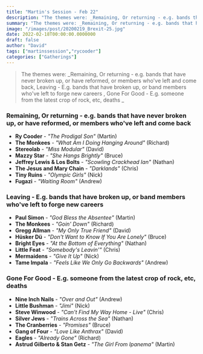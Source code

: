 ```yaml
---
title: "Martin's Session - Feb 22"
description: "The themes were: _Remaining, Or returning - e.g. bands that have never broken up, or have reformed, or members who've left and come back, Leaving - E.g. bands that have broken up, or band members who've left to forge new careers , Gone For Good - E.g. someone from the latest crop of rock, etc, deaths _"
summary: "The themes were: _Remaining, Or returning - e.g. bands that have never broken up, or have reformed, or members who've left and come back, Leaving - E.g. bands that have broken up, or band members who've left to forge new careers , Gone For Good - E.g. someone from the latest crop of rock, etc, deaths _"
image: "/images/post/20200219_Brexit-25.jpg"
date: 2022-02-18T00:00:00.0000000
draft: false
author: "David"
tags: ["martinssession","rycooder"]
categories: ["Gatherings"]
---
```

> The themes were: _Remaining, Or returning - e.g. bands that have never broken up, or have reformed, or members who've left and come back, Leaving - E.g. bands that have broken up, or band members who've left to forge new careers , Gone For Good - E.g. someone from the latest crop of rock, etc, deaths _
### Remaining, Or returning - e.g. bands that have never broken up, or have reformed, or members who've left and come back
- **Ry Cooder** - _"The Prodigal Son"_ (Martin)
- **The Monkees** - _"What Am I Doing Hanging Around"_ (Richard)
- **Stereolab** - _"Miss Modular"_ (David)
- **Mazzy Star** - _"She Hangs Brightly"_ (Bruce)
- **Jeffrey Lewis & Los Bolts** - _"Scowling Crackhead Ian"_ (Nathan)
- **The Jesus and Mary Chain** - _"Darklands"_ (Chris)
- **Tiny Ruins** - _"Olympic Girls"_ (Nick)
- **Fugazi** - _"Waiting Room"_ (Andrew)
### Leaving - E.g. bands that have broken up, or band members who've left to forge new careers 
- **Paul Simon** - _"God Bless the Absentee"_ (Martin)
- **The Monkees** - _"Goin' Down"_ (Richard)
- **Gregg Allman** - _"My Only True Friend"_ (David)
- **Hüsker Dü** - _"Don't Want to Know If You Are Lonely"_ (Bruce)
- **Bright Eyes** - _"At the Bottom of Everything"_ (Nathan)
- **Little Feat** - _"Somebody's Leavin'"_ (Chris)
- **Mermaidens** - _"Give It Up"_ (Nick)
- **Tame Impala** - _"Feels Like We Only Go Backwards"_ (Andrew)
### Gone For Good - E.g. someone from the latest crop of rock, etc, deaths 
- **Nine Inch Nails** - _"Over and Out"_ (Andrew)
- **Little Bushman** - _"Jimi"_ (Nick)
- **Steve Winwood** - _"Can't Find My Way Home - Live"_ (Chris)
- **Silver Jews** - _"Trains Across the Sea"_ (Nathan)
- **The Cranberries** - _"Promises"_ (Bruce)
- **Gang of Four** - _"Love Like Anthrax"_ (David)
- **Eagles** - _"Already Gone"_ (Richard)
- **Astrud Gilberto & Stan Getz** - _"The Girl From Ipanema"_ (Martin)
